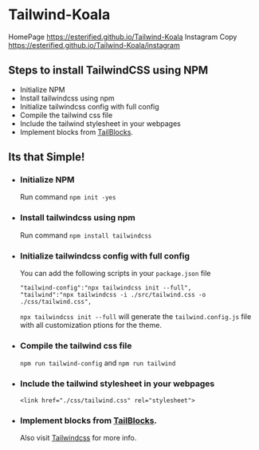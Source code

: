 # Tailwind-Koala
HomePage https://esterified.github.io/Tailwind-Koala
Instagram Copy https://esterified.github.io/Tailwind-Koala/instagram
## Steps to install TailwindCSS using NPM
- Initialize NPM
- Install tailwindcss using npm
- Initialize tailwindcss config with full config
- Compile the tailwind css file
- Include the tailwind stylesheet in your webpages
- Implement blocks from [TailBlocks](https://tailblocks.cc/).

## Its that Simple!

- ### Initialize NPM
  Run command `npm init -yes`

- ### Install tailwindcss using npm
  Run command `npm install tailwindcss`

- ### Initialize tailwindcss config with full config
  You can add the following scripts in your `package.json` file
  ```@json
  "tailwind-config":"npx tailwindcss init --full",
  "tailwind":"npx tailwindcss -i ./src/tailwind.css -o ./css/tailwind.css",
  ```
  `npx tailwindcss init --full` will generate the `tailwind.config.js` file with all customization ptions for the theme.
- ### Compile the tailwind css file
  `npm run tailwind-config` and
  `npm run tailwind`
- ### Include the tailwind stylesheet in your webpages
  ```@html
  <link href="./css/tailwind.css" rel="stylesheet">
  ```
- ### Implement blocks from [TailBlocks](https://tailblocks.cc/).
  Also visit [Tailwindcss](https://tailwindcss.com/docs/) for more info. 
